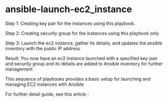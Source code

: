 # ansible-launch-ec2_instance
Step 1: Creating key pair for the instances using this playbook. 

Step 2: Creating security group for the instances using this playbook only

Step 3: Launch the ec2 instance, gather its details, and updates the ansible inventory with the public IP address.

Result: You now have an ec2 instance launched with a specified key-pair and security group and its details are added to Ansible inventory for further management 

This sequence of playbooks provides a basic setup for launching and managing EC2 instances with Ansible

For further detail guide, see this article : 
